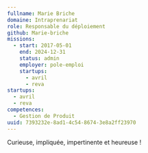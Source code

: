 ```yaml
---
fullname: Marie Briche
domaine: Intraprenariat
role: Responsable du déploiement
github: Marie-briche
missions:
  - start: 2017-05-01
    end: 2024-12-31
    status: admin
    employer: pole-emploi
    startups:
      - avril
      - reva
startups:
  - avril
  - reva
competences:
  - Gestion de Produit
uuid: 7393232e-8ad1-4c54-8674-3e8a2ff23970
---
```

Curieuse, impliquée, impertinente et heureuse !